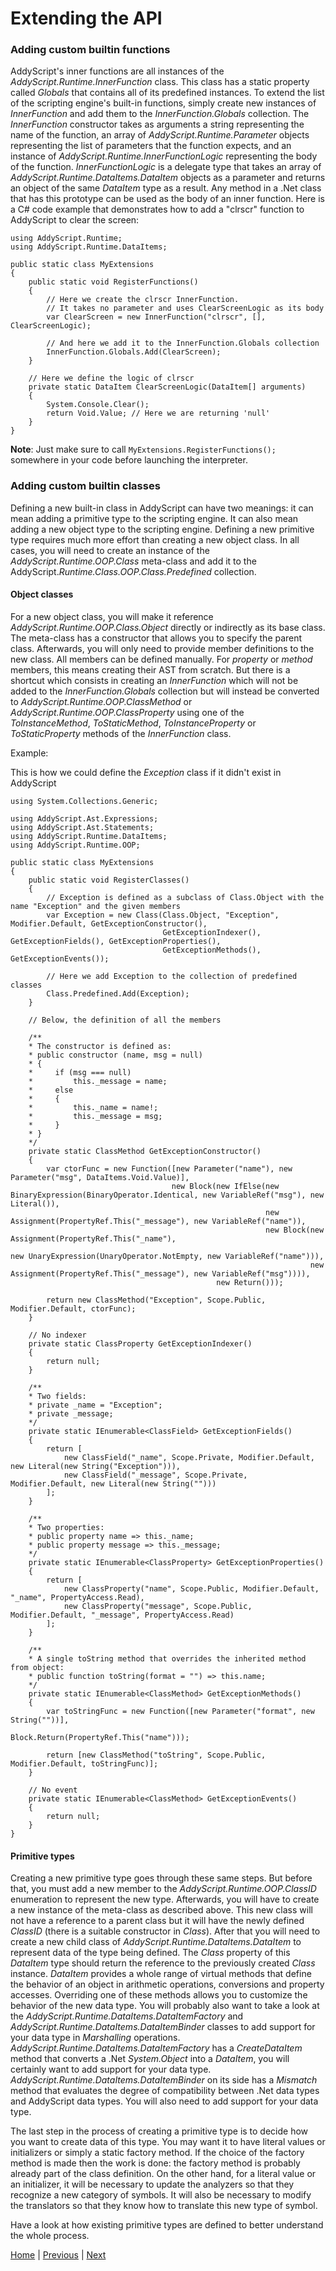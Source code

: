 # Extending the API

### Adding custom builtin functions

AddyScript's inner functions are all instances of the _AddyScript.Runtime.InnerFunction_ class. This class has a static property called _Globals_ that contains all of its predefined instances. To extend the list of the scripting engine's built-in functions, simply create new instances of _InnerFunction_ and add them to the _InnerFunction.Globals_ collection. The _InnerFunction_ constructor takes as arguments a string representing the name of the function, an array of _AddyScript.Runtime.Parameter_ objects representing the list of parameters that the function expects, and an instance of _AddyScript.Runtime.InnerFunctionLogic_ representing the body of the function. _InnerFunctionLogic_ is a delegate type that takes an array of _AddyScript.Runtime.DataItems.DataItem_ objects as a parameter and returns an object of the same _DataItem_ type as a result. Any method in a .Net class that has this prototype can be used as the body of an inner function. Here is a C# code example that demonstrates how to add a "clrscr" function to AddyScript to clear the screen:

```CSharp
using AddyScript.Runtime;
using AddyScript.Runtime.DataItems;

public static class MyExtensions
{
    public static void RegisterFunctions()
    {
        // Here we create the clrscr InnerFunction.
        // It takes no parameter and uses ClearScreenLogic as its body
        var ClearScreen = new InnerFunction("clrscr", [], ClearScreenLogic);

        // And here we add it to the InnerFunction.Globals collection
        InnerFunction.Globals.Add(ClearScreen);
    }

    // Here we define the logic of clrscr
    private static DataItem ClearScreenLogic(DataItem[] arguments)
    {
        System.Console.Clear();
        return Void.Value; // Here we are returning 'null'
    }
}
```

**Note**: Just make sure to call `MyExtensions.RegisterFunctions();` somewhere in your code before launching the interpreter.

### Adding custom builtin classes

Defining a new built-in class in AddyScript can have two meanings: it can mean adding a primitive type to the scripting engine. It can also mean adding a new object type to the scripting engine. Defining a new primitive type requires much more effort than creating a new object class. In all cases, you will need to create an instance of the _AddyScript.Runtime.OOP.Class_ meta-class and add it to the AddyScript._Runtime.Class.OOP.Class.Predefined_ collection.

#### Object classes

For a new object class, you will make it reference _AddyScript.Runtime.OOP.Class.Object_ directly or indirectly as its base class. The meta-class has a constructor that allows you to specify the parent class. Afterwards, you will only need to provide member definitions to the new class. All members can be defined manually. For _property_ or _method_ members, this means creating their AST from scratch. But there is a shortcut which consists in creating an _InnerFunction_ which will not be added to the _InnerFunction.Globals_ collection but will instead be converted to _AddyScript.Runtime.OOP.ClassMethod_ or _AddyScript.Runtime.OOP.ClassProperty_ using one of the _ToInstanceMethod_, _ToStaticMethod_, _ToInstanceProperty_ or _ToStaticProperty_ methods of the _InnerFunction_ class.

Example:

This is how we could define the _Exception_ class if it didn't exist in AddyScript

```CSharp
using System.Collections.Generic;

using AddyScript.Ast.Expressions;
using AddyScript.Ast.Statements;
using AddyScript.Runtime.DataItems;
using AddyScript.Runtime.OOP;

public static class MyExtensions
{
    public static void RegisterClasses()
    {
        // Exception is defined as a subclass of Class.Object with the name "Exception" and the given members
        var Exception = new Class(Class.Object, "Exception", Modifier.Default, GetExceptionConstructor(),
                                  GetExceptionIndexer(), GetExceptionFields(), GetExceptionProperties(),
                                  GetExceptionMethods(), GetExceptionEvents());
        
        // Here we add Exception to the collection of predefined classes
        Class.Predefined.Add(Exception);
    }

    // Below, the definition of all the members

    /**
    * The constructor is defined as:
    * public constructor (name, msg = null)
    * {
    *     if (msg === null)
    *         this._message = name;
    *     else
    *     {
    *         this._name = name!;
    *         this._message = msg;
    *     }
    * }
    */
    private static ClassMethod GetExceptionConstructor()
    {
        var ctorFunc = new Function([new Parameter("name"), new Parameter("msg", DataItems.Void.Value)],
                                    new Block(new IfElse(new BinaryExpression(BinaryOperator.Identical, new VariableRef("msg"), new Literal()),
                                                         new Assignment(PropertyRef.This("_message"), new VariableRef("name")),
                                                         new Block(new Assignment(PropertyRef.This("_name"),
                                                                                  new UnaryExpression(UnaryOperator.NotEmpty, new VariableRef("name"))),
                                                                   new Assignment(PropertyRef.This("_message"), new VariableRef("msg")))),
                                              new Return()));

        return new ClassMethod("Exception", Scope.Public, Modifier.Default, ctorFunc);
    }

    // No indexer
    private static ClassProperty GetExceptionIndexer()
    {
        return null;
    }

    /**
    * Two fields:
    * private _name = "Exception";
    * private _message;
    */
    private static IEnumerable<ClassField> GetExceptionFields()
    {
        return [
            new ClassField("_name", Scope.Private, Modifier.Default, new Literal(new String("Exception"))),
            new ClassField("_message", Scope.Private, Modifier.Default, new Literal(new String("")))
        ];
    }

    /**
    * Two properties:
    * public property name => this._name;
    * public property message => this._message;
    */
    private static IEnumerable<ClassProperty> GetExceptionProperties()
    {
        return [
            new ClassProperty("name", Scope.Public, Modifier.Default, "_name", PropertyAccess.Read),
            new ClassProperty("message", Scope.Public, Modifier.Default, "_message", PropertyAccess.Read)
        ];
    }

    /**
    * A single toString method that overrides the inherited method from object:
    * public function toString(format = "") => this.name;
    */
    private static IEnumerable<ClassMethod> GetExceptionMethods()
    {
        var toStringFunc = new Function([new Parameter("format", new String(""))],
                                        Block.Return(PropertyRef.This("name")));

        return [new ClassMethod("toString", Scope.Public, Modifier.Default, toStringFunc)];
    }

    // No event
    private static IEnumerable<ClassMethod> GetExceptionEvents()
    {
        return null;
    }
}
```

#### Primitive types

Creating a new primitive type goes through these same steps. But before that, you must add a new member to the _AddyScript.Runtime.OOP.ClassID_ enumeration to represent the new type. Afterwards, you will have to create a new instance of the meta-class as described above. This new class will not have a reference to a parent class but it will have the newly defined _ClassID_ (there is a suitable constructor in _Class_). After that you will need to create a new child class of _AddyScript.Runtime.DataItems.DataItem_ to represent data of the type being defined. The _Class_ property of this _DataItem_ type should return the reference to the previously created _Class_ instance. _DataItem_ provides a whole range of virtual methods that define the behavior of an object in arithmetic operations, conversions and property accesses. Overriding one of these methods allows you to customize the behavior of the new data type. You will probably also want to take a look at the _AddyScript.Runtime.DataItems.DataItemFactory_ and _AddyScript.Runtime.DataItems.DataItemBinder_ classes to add support for your data type in _Marshalling_ operations. _AddyScript.Runtime.DataItems.DataItemFactory_ has a _CreateDataItem_ method that converts a .Net _System.Object_ into a _DataItem_, you will certainly want to add support for your data type. _AddyScript.Runtime.DataItems.DataItemBinder_ on its side has a _Mismatch_ method that evaluates the degree of compatibility between .Net data types and AddyScript data types. You will also need to add support for your data type.

The last step in the process of creating a primitive type is to decide how you want to create data of this type. You may want it to have literal values ​​or initializers or simply a static factory method. If the choice of the factory method is made then the work is done: the factory method is probably already part of the class definition. On the other hand, for a literal value or an initializer, it will be necessary to update the analyzers so that they recognize a new category of symbols. It will also be necessary to modify the translators so that they know how to translate this new type of symbol.

Have a look at how existing primitive types are defined to better understand the whole process.

[Home](README.md) | [Previous](grammar.md) | [Next](extlang.md)